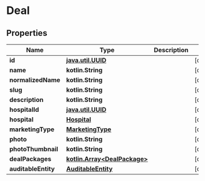 
# Deal

## Properties
Name | Type | Description | Notes
------------ | ------------- | ------------- | -------------
**id** | [**java.util.UUID**](java.util.UUID.md) |  |  [optional]
**name** | **kotlin.String** |  |  [optional]
**normalizedName** | **kotlin.String** |  |  [optional]
**slug** | **kotlin.String** |  |  [optional]
**description** | **kotlin.String** |  |  [optional]
**hospitalId** | [**java.util.UUID**](java.util.UUID.md) |  |  [optional]
**hospital** | [**Hospital**](Hospital.md) |  |  [optional]
**marketingType** | [**MarketingType**](MarketingType.md) |  |  [optional]
**photo** | **kotlin.String** |  |  [optional]
**photoThumbnail** | **kotlin.String** |  |  [optional]
**dealPackages** | [**kotlin.Array&lt;DealPackage&gt;**](DealPackage.md) |  |  [optional]
**auditableEntity** | [**AuditableEntity**](AuditableEntity.md) |  |  [optional]



